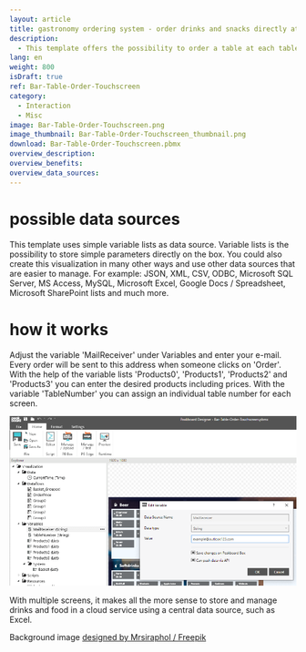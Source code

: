 ```yaml
---
layout: article
title: gastronomy ordering system - order drinks and snacks directly at the table with a touchscreen
description: 
  - This template offers the possibility to order a table at each table with the help of a touch screen. Quasi a digital menu. This offers an uncomplicated possibility to establish an ordering system and further services could be connected. Currently the entered order is simply sent to an e-mail address, very simple. Simply adjust drinks, food and prices, set up the monitor and off you go.
lang: en
weight: 800
isDraft: true
ref: Bar-Table-Order-Touchscreen
category:
  - Interaction
  - Misc
image: Bar-Table-Order-Touchscreen.png
image_thumbnail: Bar-Table-Order-Touchscreen_thumbnail.png
download: Bar-Table-Order-Touchscreen.pbmx
overview_description:
overview_benefits:
overview_data_sources:
---
```


# possible data sources

This template uses simple variable lists as data source. Variable lists is the possibility to store simple parameters directly on the box. You could also create this visualization in many other ways and use other data sources that are easier to manage. For example: JSON, XML, CSV, ODBC, Microsoft SQL Server, MS Access, MySQL, Microsoft Excel, Google Docs / Spreadsheet, Microsoft SharePoint lists and much more.

# how it works

Adjust the variable 'MailReceiver' under Variables and enter your e-mail. Every order will be sent to this address when someone clicks on 'Order'. With the help of the variable lists 'Products0', 'Products1', 'Products2' and 'Products3' you can enter the desired products including prices. With the variable 'TableNumber' you can assign an individual table number for each screen. 

![](img/change-email-variable.png)

With multiple screens, it makes all the more sense to store and manage drinks and food in a cloud service using a central data source, such as Excel.


Background image [designed by Mrsiraphol / Freepik](http://www.freepik.com)